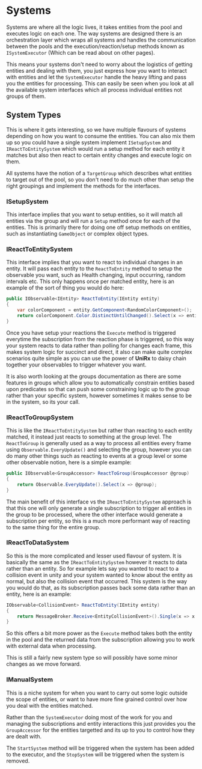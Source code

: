 # Systems

Systems are where all the logic lives, it takes entities from the pool and executes logic on each one. The way systems are designed there is an orchestration layer which wraps all systems and handles the communication between the pools and the execution/reaction/setup methods known as `ISystemExecutor` (Which can be read about on other pages).

This means your systems don't need to worry about the logistics of getting entities and dealing with them, you just express how you want to interact with entities and let the `SystemExecutor` handle the heavy lifting and pass you the entities for processing. This can easily be seen when you look at all the available system interfaces which all process individual entities not groups of them.

## System Types

This is where it gets interesting, so we have multiple flavours of systems depending on how you want to consume the entities. You can also mix them up so you could have a single system implement `ISetupSystem` and `IReactToEntitySystem` which would run a setup method for each entity it matches but also then react to certain entity changes and execute logic on them.

All systems have the notion of a `TargetGroup` which describes what entities to target out of the pool, so you don't need to do much other than setup the right groupings and implement the methods for the interfaces.

### ISetupSystem

This interface implies that you want to setup entities, so it will match all entities via the group and will run a `Setup` method once for each of the entities. This is primarily there for doing one off setup methods on entities, such as instantiating `GameObject` or complex object types.

### IReactToEntitySystem

This interface implies that you want to react to individual changes in an entity. It will pass each entity to the `ReactToEntity` method to setup the observable you want, such as Health changing, input occurring, random intervals etc. This only happens once per matched entity, here is an example of the sort of thing you would do here:

```c#
public IObservable<IEntity> ReactToEntity(IEntity entity)
{
    var colorComponent = entity.GetComponent<RandomColorComponent>();
    return colorComponent.Color.DistinctUntilChanged().Select(x => entity);
}
```

Once you have setup your reactions the `Execute` method is triggered everytime the subscription from the reaction phase is triggered, so this way your system reacts to data rather than polling for changes each frame, this makes system logic for succinct and direct, it also can make quite complex scenarios quite simple as you can use the power of **UniRx** to daisy chain together your observables to trigger whatever you want.

It is also worth looking at the groups documentation as there are some features in groups which allow you to automatically constrain entities based upon predicates so that can push some constraining logic up to the *group* rather than your specific system, however sometimes it makes sense to be in the system, so its your call.

### IReactToGroupSystem

This is like the `IReactToEntitySystem` but rather than reacting to each entity matched, it instead just reacts to something at the group level. The `ReactToGroup` is generally used as a way to process all entities every frame using `Observable.EveryUpdate()` and selecting the group, however you can do many other things such as reacting to events at a group level or some other observable notion, here is a simple example:

```c#
public IObservable<GroupAccessor> ReactToGroup(GroupAccessor @group)
{
    return Observable.EveryUpdate().Select(x => @group);
}
```

The main benefit of this interface vs the `IReactToEntitySystem` approach is that this one will only generate a single subscription to trigger all entities in the group to be processed, where the other interface would generate a subscription per entity, so this is a much more performant way of reacting to the same thing for the entire group.

### IReactToDataSystem

So this is the more complicated and lesser used flavour of system. It is basically the same as the `IReactToEntitySystem` however it reacts to data rather than an entity. So for example lets say you wanted to react to a collision event in unity and your system wanted to know about the entity as normal, but also the collision event that occurred. This system is the way you would do that, as its subscription passes back some data rather than an entity, here is an example:

```c#
IObservable<CollisionEvent> ReactToEntity(IEntity entity)
{
    return MessageBroker.Receive<EntityCollisionEvent>().Single(x => x.collidee == entity);
}
```

So this offers a bit more power as the `Execute` method takes both the entity in the pool and the returned data from the subscription allowing you to work with external data when processing.

This is still a fairly new system type so will possibly have some minor changes as we move forward.

### IManualSystem

This is a niche system for when you want to carry out some logic outside the scope of entities, or want to have 
more fine grained control over how you deal with the entities matched.

Rather than the `SystemExecutor` doing most of the work for you and managing the subscriptions and entity interactions 
this just provides you the `GroupAccessor` for the entities targetted and its up to you to control how they are 
dealt with.

The `StartSystem` method will be triggered when the system has been added to the executor, and the `StopSystem` 
will be triggered when the system is removed.